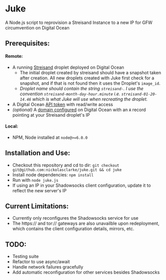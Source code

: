 # Juke
A Node.js script to reprovision a Streisand Instance to a new IP for GFW circumvention on Digital Ocean

## Prerequisites:
#### Remote:
  - A running [Streisand](https://github.com/jlund/streisand) droplet deployed on Digital Ocean
    - The initial droplet created by streisand should have a snapshot taken after creation. All new droplets created with Juke first check for a snapshot, and if that is not found then it uses the Droplet's `image_id`.
    - *Droplet name should contain the string `streisand-`. I use the convention `streisand-month-day-hour.minute` i.e. `streisand-01-20-14.46` which is what Juke will use when recreating the droplet.*
  - A Digital Ocean [API token](https://cloud.digitalocean.com/settings/api/tokens) with read/write access
  - *(optional)* A [domain configured](https://cloud.digitalocean.com/networking/domains/) on Digital Ocean with an `A` record pointing at your Streisand droplet's IP
  
#### Local:
- NPM, Node installed at `node@>=6.0.0`

## Installation and Use:
- Checkout this repository and cd to dir: `git checkout git@github.com:nickolasclarke/juke.git && cd juke`
- Install node dependencies: `npm install`
- Run with `node juke.js`
- If using an IP in your Shadowsocks client configuration, update it to reflect the new server's IP

## Current Limitations:
- Currently only reconfigures the Shadowsocks service for use
- The https:// and tor:// gateways are also unavailble upon redeployment, which contains the client configuration details, mirrors, etc.

## TODO:
- Testing suite
- Refactor to use async/await
- Handle network failures gracefully
- Add automatic reconfiguration for other services besides Shadowsocks
